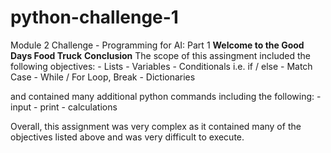 # python-challenge-1
Module 2 Challenge - Programming for AI: Part 1
**Welcome to the Good Days Food Truck**
**Conclusion**
The scope of this assingment included the following objectives:
    - Lists 
    - Variables
    - Conditionals i.e. if / else
    - Match Case
    - While / For Loop, Break
    - Dictionaries

and contained many additional python commands including the following:
    - input
    - print
    - calculations

Overall, this assignment was very complex as it contained many of the objectives listed above and was very difficult to execute.

